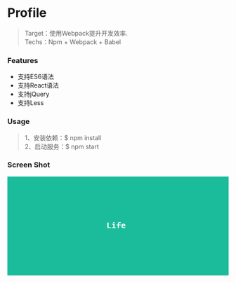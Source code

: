 # Profile
> Target：使用Webpack提升开发效率.  
> Techs：Npm + Webpack + Babel

### Features
* 支持ES6语法
* 支持React语法
* 支持jQuery
* 支持Less

### Usage
> 1、安装依赖：$ npm install  
> 2、启动服务：$ npm start  

### Screen Shot
![image](https://github.com/JasonBai007/webpack/blob/master/screen.gif)
